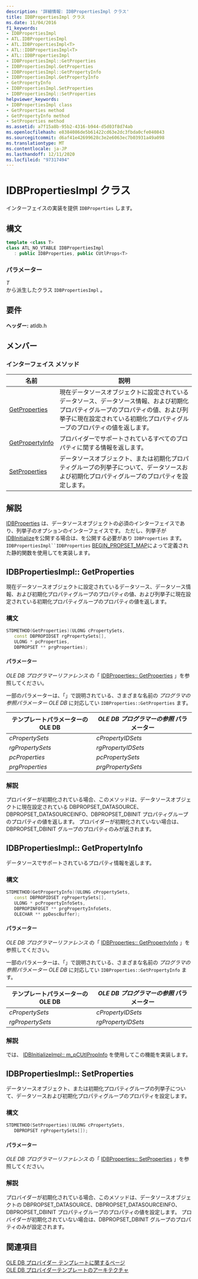 ```yaml
---
description: '詳細情報: IDBPropertiesImpl クラス'
title: IDBPropertiesImpl クラス
ms.date: 11/04/2016
f1_keywords:
- IDBPropertiesImpl
- ATL.IDBPropertiesImpl
- ATL.IDBPropertiesImpl<T>
- ATL::IDBPropertiesImpl<T>
- ATL::IDBPropertiesImpl
- IDBPropertiesImpl::GetProperties
- IDBPropertiesImpl.GetProperties
- IDBPropertiesImpl::GetPropertyInfo
- IDBPropertiesImpl.GetPropertyInfo
- GetPropertyInfo
- IDBPropertiesImpl.SetProperties
- IDBPropertiesImpl::SetProperties
helpviewer_keywords:
- IDBPropertiesImpl class
- GetProperties method
- GetPropertyInfo method
- SetProperties method
ms.assetid: a7f15a8b-95b2-4316-b944-d5d03f8d74ab
ms.openlocfilehash: e8384086de5b61422cd63e2dc3fbda0cfe040843
ms.sourcegitcommit: d6af41e42699628c3e2e6063ec7b03931a49a098
ms.translationtype: MT
ms.contentlocale: ja-JP
ms.lasthandoff: 12/11/2020
ms.locfileid: "97317494"
---
```

# <a name="idbpropertiesimpl-class"></a>IDBPropertiesImpl クラス

インターフェイスの実装を提供 `IDBProperties` します。

## <a name="syntax"></a>構文

```cpp
template <class T>
class ATL_NO_VTABLE IDBPropertiesImpl
   : public IDBProperties, public CUtlProps<T>
```

### <a name="parameters"></a>パラメーター

*T*<br/>
から派生したクラス `IDBPropertiesImpl` 。

## <a name="requirements"></a>要件

**ヘッダー:** atldb.h

## <a name="members"></a>メンバー

### <a name="interface-methods"></a>インターフェイス メソッド

| 名前 | 説明 |
|-|-|
|[GetProperties](#getproperties)|現在データソースオブジェクトに設定されているデータソース、データソース情報、および初期化プロパティグループのプロパティの値、および列挙子に現在設定されている初期化プロパティグループのプロパティの値を返します。|
|[GetPropertyInfo](#getpropertyinfo)|プロバイダーでサポートされているすべてのプロパティに関する情報を返します。|
|[SetProperties](#setproperties)|データソースオブジェクト、または初期化プロパティグループの列挙子について、データソースおよび初期化プロパティグループのプロパティを設定します。|

## <a name="remarks"></a>解説

[IDBProperties](/previous-versions/windows/desktop/ms719607(v=vs.85)) は、データソースオブジェクトの必須のインターフェイスであり、列挙子のオプションのインターフェイスです。 ただし、列挙子が [IDBInitialize](/previous-versions/windows/desktop/ms713706(v=vs.85))を公開する場合は、を公開する必要があり `IDBProperties` ます。 `IDBPropertiesImpl``IDBProperties` [BEGIN_PROPSET_MAP](./macros-for-ole-db-provider-templates.md#begin_propset_map)によって定義された静的関数を使用してを実装します。

## <a name="idbpropertiesimplgetproperties"></a><a name="getproperties"></a> IDBPropertiesImpl:: GetProperties

現在データソースオブジェクトに設定されているデータソース、データソース情報、および初期化プロパティグループのプロパティの値、および列挙子に現在設定されている初期化プロパティグループのプロパティの値を返します。

### <a name="syntax"></a>構文

```cpp
STDMETHOD(GetProperties)(ULONG cPropertySets,
   const DBPROPIDSET rgPropertySets[],
   ULONG * pcProperties,
   DBPROPSET ** prgProperties);
```

#### <a name="parameters"></a>パラメーター

*OLE DB プログラマーリファレンス* の「 [IDBProperties:: GetProperties](/previous-versions/windows/desktop/ms714344(v=vs.85)) 」を参照してください。

一部のパラメーターは、「」で説明されている、さまざまな名前の *プログラマの参照パラメーター OLE DB* に対応してい `IDBProperties::GetProperties` ます。

|テンプレートパラメーターの OLE DB|*OLE DB プログラマーの参照* パラメーター|
|--------------------------------|------------------------------------------------|
|*cPropertySets*|*cPropertyIDSets*|
|*rgPropertySets*|*rgPropertyIDSets*|
|*pcProperties*|*pcPropertySets*|
|*prgProperties*|*prgPropertySets*|

### <a name="remarks"></a>解説

プロバイダーが初期化されている場合、このメソッドは、データソースオブジェクトに現在設定されている DBPROPSET_DATASOURCE、DBPROPSET_DATASOURCEINFO、DBPROPSET_DBINIT プロパティグループのプロパティの値を返します。 プロバイダーが初期化されていない場合は、DBPROPSET_DBINIT グループのプロパティのみが返されます。

## <a name="idbpropertiesimplgetpropertyinfo"></a><a name="getpropertyinfo"></a> IDBPropertiesImpl:: GetPropertyInfo

データソースでサポートされているプロパティ情報を返します。

### <a name="syntax"></a>構文

```cpp
STDMETHOD(GetPropertyInfo)(ULONG cPropertySets,
   const DBPROPIDSET rgPropertySets[],
   ULONG * pcPropertyInfoSets,
   DBPROPINFOSET ** prgPropertyInfoSets,
   OLECHAR ** ppDescBuffer);
```

#### <a name="parameters"></a>パラメーター

*OLE DB プログラマーリファレンス* の「 [IDBProperties:: GetPropertyInfo](/previous-versions/windows/desktop/ms718175(v=vs.85)) 」を参照してください。

一部のパラメーターは、「」で説明されている、さまざまな名前の *プログラマの参照パラメーター OLE DB* に対応してい `IDBProperties::GetPropertyInfo` ます。

|テンプレートパラメーターの OLE DB|*OLE DB プログラマーの参照* パラメーター|
|--------------------------------|------------------------------------------------|
|*cPropertySets*|*cPropertyIDSets*|
|*rgPropertySets*|*rgPropertyIDSets*|

### <a name="remarks"></a>解説

では、 [IDBInitializeImpl:: m_pCUtlPropInfo](./idbinitializeimpl-class.md#pcutlpropinfo) を使用してこの機能を実装します。

## <a name="idbpropertiesimplsetproperties"></a><a name="setproperties"></a> IDBPropertiesImpl:: SetProperties

データソースオブジェクト、または初期化プロパティグループの列挙子について、データソースおよび初期化プロパティグループのプロパティを設定します。

### <a name="syntax"></a>構文

```cpp
STDMETHOD(SetProperties)(ULONG cPropertySets,
   DBPROPSET rgPropertySets[]);
```

#### <a name="parameters"></a>パラメーター

*OLE DB プログラマーリファレンス* の「 [IDBProperties:: SetProperties](/previous-versions/windows/desktop/ms723049(v=vs.85)) 」を参照してください。

### <a name="remarks"></a>解説

プロバイダーが初期化されている場合、このメソッドは、データソースオブジェクトの DBPROPSET_DATASOURCE、DBPROPSET_DATASOURCEINFO、DBPROPSET_DBINIT プロパティグループのプロパティの値を設定します。 プロバイダーが初期化されていない場合は、DBPROPSET_DBINIT グループのプロパティのみが設定されます。

## <a name="see-also"></a>関連項目

[OLE DB プロバイダー テンプレートに関するページ](../../data/oledb/ole-db-provider-templates-cpp.md)<br/>
[OLE DB プロバイダーテンプレートのアーキテクチャ](../../data/oledb/ole-db-provider-template-architecture.md)
